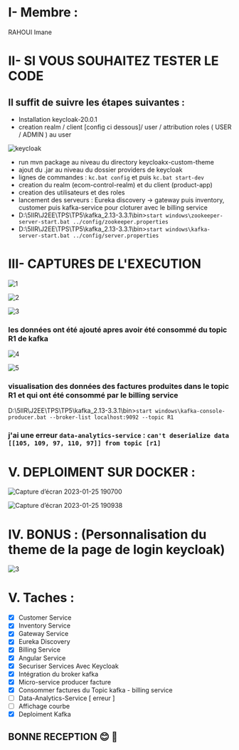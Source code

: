 # I- Membre :

  RAHOUI Imane
  
# II- SI VOUS SOUHAITEZ TESTER LE CODE 

## Il suffit de suivre les étapes suivantes :<br>

  - Installation keycloak-20.0.1<br>
  - creation realm / client [config ci dessous]/ user / attribution roles ( USER / ADMIN ) au user 

   ![keycloak](https://user-images.githubusercontent.com/77898496/214346530-2506bf61-3ee5-4ef5-8ea3-a09bf46ba51d.png)

  - run mvn package au niveau du directory keycloakx-custom-theme<br>
  - ajout du .jar au niveau du dossier providers de keycloak<br>
  - lignes de commandes : ```kc.bat config``` et puis ```kc.bat start-dev```<br>
  - creation du realm (ecom-control-realm) et du client (product-app)<br>
  - creation des utilisateurs et des roles<br>
  - lancement des serveurs : Eureka discovery -> gateway puis inventory, customer puis kafka-service pour cloturer avec le billing service <br>
  - D:\5IIR\J2EE\TPS\TP5\kafka_2.13-3.3.1\bin>``start windows\zookeeper-server-start.bat ../config/zookeeper.properties``
  - D:\5IIR\J2EE\TPS\TP5\kafka_2.13-3.3.1\bin>``start windows\kafka-server-start.bat ../config/server.properties``

# III- CAPTURES DE L'EXECUTION
<p align="center">
  
![1](https://user-images.githubusercontent.com/77898496/214628076-7e8ab0b2-944e-487d-a889-c2656167a5fc.png)

![2](https://user-images.githubusercontent.com/77898496/214628498-81774590-5f1d-4318-aece-09dc70f04c2c.png)

![3](https://user-images.githubusercontent.com/77898496/214628654-7b9710d9-ff7f-4310-acce-2fe9d85b347c.png)

### les données ont été ajouté apres avoir été consommé du topic R1 de kafka

![4](https://user-images.githubusercontent.com/77898496/214628717-61b44ed2-9b40-4411-8bbd-0283da6612e8.png)

![5](https://user-images.githubusercontent.com/77898496/214628751-5825cb76-bfa9-42fa-a7ef-472ec6dcd7c5.png)
### visualisation des données des factures produites dans le topic R1 et qui ont été consommé par le billing service 
D:\5IIR\J2EE\TPS\TP5\kafka_2.13-3.3.1\bin>``start windows\kafka-console-producer.bat --broker-list localhost:9092 --topic R1``

<p>

### j'ai une erreur `` data-analytics-service `` : `` can't deserialize data [[105, 109, 97, 110, 97]] from topic [r1] `` <br>
# V. DEPLOIMENT SUR DOCKER :
  
![Capture d’écran 2023-01-25 190700](https://user-images.githubusercontent.com/77898496/214646695-870c1d58-2c78-4f15-9dbb-ca608e4073c8.png)
  
![Capture d’écran 2023-01-25 190938](https://user-images.githubusercontent.com/77898496/214647104-95bd16a1-8f0c-4851-8258-2fe9d886b49e.png)

# IV. BONUS  : (Personnalisation du theme de la page de login keycloak) <br>

![3](https://user-images.githubusercontent.com/77898496/209239041-9859be51-427a-4e2f-af2e-d99c8d6884fe.png)

# V. Taches : 

- [x] Customer Service
- [x] Inventory Service
- [x] Gateway Service
- [x] Eureka Discovery
- [x] Billing Service
- [x] Angular Service
- [x] Securiser Services Avec Keycloak
- [x] Intégration du broker kafka
- [x] Micro-service producer facture
- [x] Consommer factures du Topic kafka - billing service
- [ ] Data-Analytics-Service [ erreur ]
- [ ] Affichage courbe
- [x] Deploiment Kafka
  
## BONNE RECEPTION 😊 :tada:
